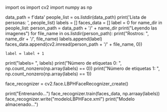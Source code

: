 import os
import cv2
import numpy as np

data_path = f'data'
people_list = os.listdir(data_path)
print('Lista de personas: ', people_list)
labels = []
faces_data = []
label = 0
for name_dir in people_list:
    person_path = data_path + '/' + name_dir
    print("Leyendo las imagenes")
    for file_name in os.listdir(person_path):
        print("Rostros: ", name_dir + '/', file_name)
        labels.append(label)
        faces_data.append(cv2.imread(person_path + '/' + file_name, 0))

    label = label + 1
print("labels= ", labels)
print("Número de etiquetas 0: ", np.count_nonzero(np.array(labels) == 0))
print("Número de etiquetas 1: ", np.count_nonzero(np.array(labels) == 1))

face_recognizer = cv2.face.LBPHFaceRecognizer_create()

print("Entrenando...")
face_recognizer.train(faces_data, np.arraay(labels))
face_recognizer.write("modeloLBPHFace.xml")
print("Modelo almacenado...")
